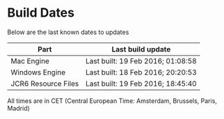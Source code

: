 # Build Dates

Below are the last known dates to updates

Part | Last build update
-----|-----
Mac Engine | Last built: 19 Feb 2016; 01:08:58
Windows Engine | Last built: 18 Feb 2016; 20:20:53
JCR6 Resource Files | Last built: 19 Feb 2016; 18:45:40
All times are in CET (Central European Time: Amsterdam, Brussels, Paris, Madrid)



